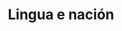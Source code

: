 ---
title: "5. Lingua e nación"
portada: "/biblioteca/itinerarios/lingua_e_nacion.png"
description: "Un percorrido pola ribeira do río Mao"
tipo: "itinerario"
fondo_banner:  "/biblioteca/banners/fondos/lingua_e_nacion.png"
titulo_banner: "/biblioteca/banners/titulos/lingua_e_nacion_agal.png"
texto_banner: "A língua é um pilar fundamental da identidade nacional, atuando como ferramenta de memória, coesom social e resistência cultural. Ela preserva histórias e valores coletivos, fortalece o senntimento de pertença e, em contextos de opressom, transforma-se em símbolo de luita pola soberania e autodeterminaçom."
cor_banner: "#e9e2c8"
cor_texto: "#101010"
marxe_texto: 15vh
---